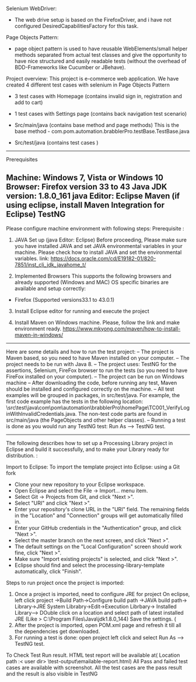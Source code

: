 Selenium WebDriver:
- The web drive setup is based on the FirefoxDriver, and i have not configured DesiredCapabilitiesFactory for this task.

Page Objects Pattern:
- page object pattern is used to have reusable WebElements/small helper methods separated from actual test classes and give the opportunity to have nice structured and easily readable tests (without the overhead of BDD-Frameworks like Cucumber or JBehave).

Project overview:
This project is e-commerce web application.
We have created 4 different test cases with selenium in Page Objects Pattern
 - 3 test cases with Homepage (contains invalid sign in, registration and add to cart)
 - 1 test cases with Settings page (contains back navigation test scenario)

- Src/main/java (contains base method and page methods)
This is the base method - com.pom.automation.brabblerPro.testBase.TestBase.java
 - Src/test/java (contains test cases )

--------------------------------

Prerequisites

Machine: Windows 7, Vista or Windows 10
Browser: Firefox version 33 to 43
Java JDK version: 1.8.0_161
java Editor: Eclipse
Maven (if using eclipse, install Maven Integration for Eclipse)
TestNG
--------------------------------------------------
Please configure machine environment with following steps: 
Prerequisite : 
1. JAVA Set up (java Editor: Eclipse)
Before proceeding, Please make sure you have installed JAVA and set JAVA environmental variables in your machine.
Please check how to install JAVA and set the environmental variables. 
link: https://docs.oracle.com/cd/E19182-01/820-7851/inst_cli_jdk_javahome_t/

2. Implemented Browsers
This supports the following browsers and already supported (Windows and MAC) OS specific binaries are available and setup correctly:

 - Firefox (Supported versions33.1 to 43.0.1)

3. Install Eclipse editor for running and execute the project

4. Install Maven on Windows machine. Please, follow the link and make environment ready.
https://www.mkyong.com/maven/how-to-install-maven-in-windows/

-------------------------------
Here are some details and how to run the test project:
– The project is Maven based, so you need to have Maven installed on your computer.
– The project needs to be run with Java 8.
– The project uses: TestNG for the assertions, Selenium, FireFox browser to run the tests (so you need to have FireFox installed on your computer).
– The project can be run on Windows machine
– After downloading the code, before running any test, Maven should be installed and configured correctly on the machine.
– All test examples will be grouped in packages, in src/test/java. For example, the first code example has the tests in the following location: \src\test\java\com\pom\automation\brabblerPro\homePage\TC001_VerifyLoginWithInvalidCredentials.java. The non-test code parts are found in src/main/java (the PageObjects and other helper classes).
– Running a test is done as you would run any TestNG test: Run As –> TestNG test.

------------------------------------
The following describes how to set up a Processing Library project in Eclipse and build it successfully, and to make your Library ready for distribution. :

Import to Eclipse:
To import the template project into Eclipse: using a Git fork

- Clone your new repository to your Eclipse workspace.
- Open Eclipse and select the File → Import... menu item.
- Select Git → Projects from Git, and click "Next >".
- Select "URI" and click "Next >".
- Enter your repository's clone URL in the "URI" field. The remaining fields in the "Location" and "Connection" groups will get automatically filled in.
- Enter your GitHub credentials in the "Authentication" group, and click "Next >".
- Select the master branch on the next screen, and click "Next >".
- The default settings on the "Local Configuration" screen should work fine, click "Next >".
- Make sure "Import existing projects" is selected, and click "Next >".
- Eclipse should find and select the processing-library-template automatically, click "Finish".


Steps to run project once the project is imported:

1. Once a project is imported, need to configure JRE for project
On eclipse, left click project ->Build Path->Configure build path ->JAVA build path-> Library->JRE System Librabry->Edit->Execution Librbary->
Installed Library--> DOuble click on a location and select path of latest installed JRE (Like > C:\Program Files\Java\jdk1.8.0_144)
Save the settings. ( 
2. After the project is imported, open POM.xml page and refresh it till all the dependencies get downloaded.
3. For running a test is done: open project left click and select  Run As –> TestNG test.


To Check Test Run result.
HTML test report will be available at( Location path :< user dir> \test-output\emailable-report.html)
All Pass and failed test cases are available with screenshot.
All the test cases are the pass result  and the result is also visible in TestNG 
